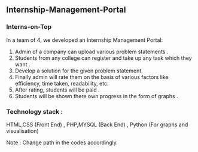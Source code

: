 ## Internship-Management-Portal
### Interns-on-Top
In a team of 4, we developed an Internship Management Portal:</br>
1) Admin of a company can upload various problem statements .</br>
2) Students from any college can register and take up any task which they want .</br>
3) Develop a solution for the given problem statement. </br>
4) Finally admin will rate them on the basis of various factors like efficiency, time taken, readability, etc.</br> 
5) After rating, students will be paid .</br>
6) Students will be shown there own progress in the form of graphs .</br>

### Technology stack :</br>
HTML,CSS (Front End) , PHP,MYSQL (Back End) , Python (For graphs and visualisation)

Note : Change path in the codes accordingly. 
